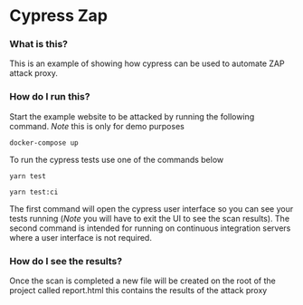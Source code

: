 # Cypress Zap

### What is this?

This is an example of showing how cypress can be used to automate ZAP attack proxy.

### How do I run this?

Start the example website to be attacked by running the following command. *Note* this is only for demo purposes

```
docker-compose up
``` 

To run the cypress tests use one of the commands below

```
yarn test
```
```
yarn test:ci
```

The first command will open the cypress user interface so you can see your tests running (*Note* you will have to exit the UI to see the scan results). 
The second command is intended for running on continuous integration servers where a user interface is not required.

### How do I see the results?

Once the scan is completed a new file will be created on the root of the project called report.html this contains the results of the attack proxy
